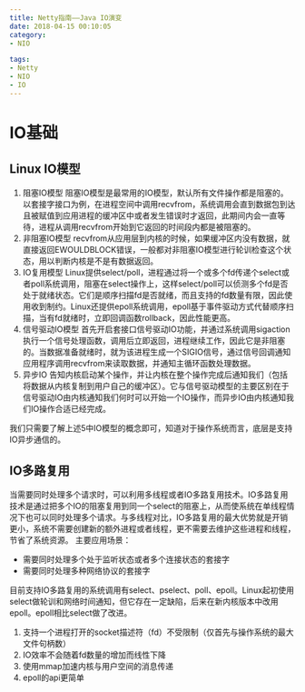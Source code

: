 ```yaml
---
title: Netty指南——Java IO演变
date: 2018-04-15 00:10:05
category: 
- NIO

tags:
- Netty
- NIO
- IO
---
```


# IO基础
## Linux IO模型
1. 阻塞IO模型
阻塞IO模型是最常用的IO模型，默认所有文件操作都是阻塞的。以套接字接口为例，在进程空间中调用recvfrom，系统调用会直到数据包到达且被赋值到应用进程的缓冲区中或者发生错误时才返回，此期间内会一直等待，进程从调用recvfrom开始到它返回的时间段内都是被阻塞的。
2. 非阻塞IO模型
recvfrom从应用层到内核的时候，如果缓冲区内没有数据，就直接返回EWOULDBLOCK错误，一般都对非阻塞IO模型进行轮训检查这个状态，用以判断内核是不是有数据返回。
3. IO复用模型
Linux提供select/poll，进程通过将一个或多个fd传递个select或者poll系统调用，阻塞在select操作上，这样select/poll可以侦测多个fd是否处于就绪状态。它们是顺序扫描fd是否就绪，而且支持的fd数量有限，因此使用收到制约。Linux还提供epoll系统调用，epoll基于事件驱动方式代替顺序扫描，当有fd就绪时，立即回调函数rollback，因此性能更高。
4. 信号驱动IO模型
首先开启套接口信号驱动IO功能，并通过系统调用sigaction执行一个信号处理函数，调用后立即返回，进程继续工作，因此它是非阻塞的。当数据准备就绪时，就为该进程生成一个SIGIO信号，通过信号回调通知应用程序调用recvfrom来读取数据，并通知主循环函数处理数据。
5. 异步IO
告知内核启动某个操作，并让内核在整个操作完成后通知我们（包括将数据从内核复制到用户自己的缓冲区）。它与信号驱动模型的主要区别在于信号驱动IO由内核通知我们何时可以开始一个IO操作，而异步IO由内核通知我们IO操作合适已经完成。

我们只需要了解上述5中IO模型的概念即可，知道对于操作系统而言，底层是支持IO异步通信的。

## IO多路复用
当需要同时处理多个请求时，可以利用多线程或者IO多路复用技术。IO多路复用技术是通过把多个IO的阻塞复用到同一个select的阻塞上，从而使系统在单线程情况下也可以同时处理多个请求。与多线程对比，IO多路复用的最大优势就是开销更小，系统不需要创建新的额外进程或者线程，更不需要去维护这些进程和线程，节省了系统资源。
主要应用场景：
- 需要同时处理多个处于监听状态或者多个连接状态的套接字
- 需要同时处理多种网络协议的套接字

目前支持IO多路复用的系统调用有select、pselect、poll、epoll。Linux起初使用select做轮训和网络时间通知，但它存在一定缺陷，后来在新内核版本中改用epoll。epoll相比select做了改进。
1. 支持一个进程打开的socket描述符（fd）不受限制（仅首先与操作系统的最大文件句柄数）
2. IO效率不会随着fd数量的增加而线性下降
3. 使用mmap加速内核与用户空间的消息传递
4. epoll的api更简单